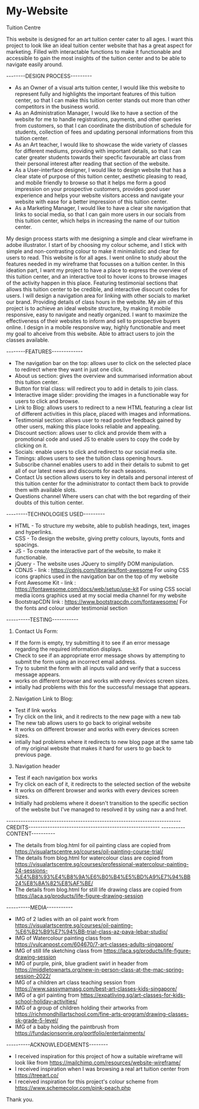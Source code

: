 # My-Website

Tuition Centre

This website is designed for an art tuition center cater to all ages. I want this project to look like an ideal tuition center website that has a great aspect for marketing. Filled with interactable functions to make it functionable and accessible to gain the most insights of the tuition center and to be able to navigate easily around.

--------DESIGN PROCESS---------
- As an Owner of a visual arts tuition center, I would like this website to represent fully and highlights the important features of this tuition center, so that I can make this tuition center stands out more than other competitors in the business world.
- As an Administration Manager, I would like to have a section of the website for me to handle registrations, payments, and other queries from customers, so that I can coordinate the distribution of schedule for students, collection of fees and updating personal informations from this tuition center.
- As an Art teacher, I would like to showcase the wide variety of classes for different mediums, providing with important details, so that I can cater greater students towards their specfic favourable art class from their personal interest after reading that section of the website. 
- As a User-interface designer, I would like to design website that has a clear state of purpose of this tuition center, aesthetic pleasing to read, and mobile friendly to browse so that it helps me form a good impression on your prospective customers, provides good user experience and helps your website visitors access and navigate your website with ease for a better impression of this tuition center.
- As a Marketing Manager, I would like to have a clear site navigation that links to social media, so that I can gain more users in our socials from this tuition center, which helps in increasing the name of our tuition center.

My design process starts with me designing a simple and clear wireframe in adobe illustrator. I start of by choosing my colour scheme, and I stick with simple and non-contrasting colour to make it minimalistic and clear for users to read. This website is for all ages.  I went online to study about the features needed in my wireframe that focusses on a tuition center. In this ideation part, I want my project to have a place to express the overview of this tuition center, and an interactive tool to hover icons to browse images of the activity happen in this place. Featuring testimonial sections that allows this tuition center to be credible, and interactive disocunt codes for users. I will design a navigation area for linking with other socials to market our brand. Providing details of class hours in the website. My aim of this project is to achieve an ideal website structure, by making it mobile responsive, easy to navigate and neatly organized. I want to  maximize the effectiveness of their websites to inform and sell to prospective buyers online. I design in a mobile responsive way, highly functionable and meet my goal to ahceive from this website. Able to attract users to join the classes available.

--------FEATURES-------------
- The navigation bar on the top:
allows user to click on the selected place to redirect where they want in just one click.
- About us section:
gives the overview and summarised information about this tuition center.
- Button for trial class: 
will redirect you to add in details to join class.
- Interactive image slider:
providing the images in a functionable way for users to click and browse.
- Link to Blog:
allows users to redirect to a new HTML featuring a clear list of different activities in this place, placed with images and informations.
- Testimonial section:
allows user to read postive feedback gained by other users, making this place looks reliable and appealing.
- Discount section: 
allows user to click and provide them with a promotional code and used JS to enable users to copy the code by clicking on it.
- Socials: 
enable users to click and redirect to our social media site.
- Timings:
allows users to see the tuition class opening hours.
- Subscribe channel
enables users to add in their details to submit to get all of our latest news and discounts for each seasons.
- Contact Us section 
allows users to key in details and personal interest of this tuition center for the administrator to contact them back to provide them with available slots.
- Questions channel
Where users can chat with the bot regarding of their doubts of this tuition center.

---------TECHNOLOGIES USED---------
- HTML -
To structure my website, able to publish headings, text, images and hyperlinks.
- CSS -
To design the website, giving pretty colours, layouts, fonts and spacings. 
- JS -
To create the interactive part of the website, to make it functionable.
- jQuery -
The website uses JQuery to simplify DOM manipulation.
- CDNJS -
link : https://cdnjs.com/libraries/font-awesome
For using CSS icons graphics used in the navigation bar on the top of my website
- Font Awesome Kit -
link : https://fontawesome.com/docs/web/setup/use-kit
For using CSS social media icons graphics used at my social media channel for my website
- BootstrapCDN
link : https://www.bootstrapcdn.com/fontawesome/
For the fonts and colour under testimonial section

----------TESTING-----------

1. Contact Us Form:
- If the form is empty, try submitting it to see if an error message regarding the required information displays.
- Check to see if an appropriate error message shows by attempting to submit the form using an incorrect email address.
- Try to submit the form with all inputs valid and verify that a success message appears.
- works on different browser and works with every devices screen sizes.
- intially had problems with this for the successful message that appears.

2. Navigation Link to Blog:
- Test if link works
- Try click on the link, and it redirects to the new page with a new tab
- The new tab allows users to go back to original website
- It works on different browser and works with every devices screen sizes.
- intially had problems where it redirects to new blog page at the same tab of my original website that makes it hard for users to go back to previous page.

3. Navigation header
- Test if each navigation box works
- Try click on each of it, it redirects to the selected section of the website
- It works on different browser and works with every devices screen sizes.
- Initially had problems where it doesn't transition to the specific section of the website but I've managed to resolved it by using nav a and href.

-------------------------------------------------------------------------CREDITS-------------------------------------------------------
 ----------CONTENT----------
- The details from blog.html for oil painting class are copied from https://visualartscentre.sg/courses/oil-painting-course-trial/
- The details from blog.html for watercolour class are copied from https://visualartscentre.sg/courses/professional-watercolour-painting-24-sessions-%E4%B8%93%E4%B8%9A%E6%B0%B4%E5%BD%A9%E7%94%BB24%E8%8A%82%E8%AF%BE/
- The details from blog.html for still life drawing class are copied from https://laca.sg/products/life-figure-drawing-session

 ----------MEDIA-----------
 - IMG of 2 ladies with an oil paint work from https://visualartscentre.sg/courses/oil-painting-%E6%B2%B9%E7%94%BB-trial-class-az-paya-lebar-studio/
 - IMG of Watercolour painting class from https://vulcanpost.com/604670/7-art-classes-adults-singapore/
 - IMG of still life sketching class from https://laca.sg/products/life-figure-drawing-session
 - IMG of purple, pink, blue gradient swirl in header from https://middletownarts.org/new-in-person-class-at-the-mac-spring-session-2022/
 - IMG of a children art class teaching session from https://www.sassymamasg.com/best-art-classes-kids-singapore/
 - IMG of a girl painting from https://expatliving.sg/art-classes-for-kids-school-holiday-activities/
 - IMG of a group of children holding their artworks from  https://richmondhillartschool.com/fine-arts-program/drawing-classes-sk-grade-5-level/
 - IMG of a baby holding the paintbrush from https://fundacionsonrie.org/portfolio/entertainments/

----------ACKNOWLEDGEMENTS--------
- I received inspiration for this project of how a suitable wireframe will look like from https://mailchimp.com/resources/website-wireframe/
- I received inspiration when I was browsing a real art tuition center from https://treeart.co/
- I received inspiration for this project's colour scheme from https://www.schemecolor.com/pink-peach.php

Thank you.




